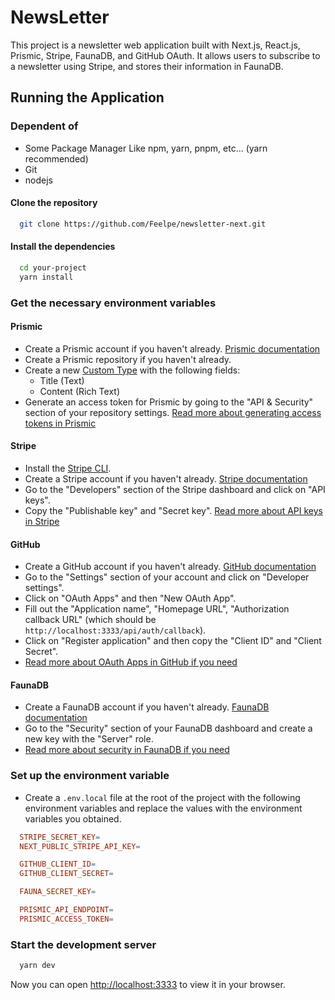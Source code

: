 # NewsLetter

This project is a newsletter web application built with Next.js, React.js, Prismic, Stripe, FaunaDB, and GitHub OAuth. It allows users to subscribe to a newsletter using Stripe, and stores their information in FaunaDB.

## Running the Application

### Dependent of

- Some Package Manager Like npm, yarn, pnpm, etc... (yarn recommended)
- Git
- nodejs

#### Clone the repository

```bash
  git clone https://github.com/Feelpe/newsletter-next.git
```

#### Install the dependencies

```bash
  cd your-project
  yarn install
```

### Get the necessary environment variables

#### Prismic

- Create a Prismic account if you haven't already. [Prismic documentation](https://prismic.io/docs)
- Create a Prismic repository if you haven't already.
- Create a new [Custom Type](https://prismic.io/docs/custom-types) with the following fields:
  - Title (Text)
  - Content (Rich Text)
- Generate an access token for Prismic by going to the "API & Security" section of your repository settings. [Read more about generating access tokens in Prismic](https://prismic.io/docs/access-token#generate-access-tokens)

#### Stripe

- Install the [Stripe CLI](https://stripe.com/docs/stripe-cli).
- Create a Stripe account if you haven't already. [Stripe documentation](https://stripe.com/docs)
- Go to the "Developers" section of the Stripe dashboard and click on "API keys".
- Copy the "Publishable key" and "Secret key". [Read more about API keys in Stripe](https://stripe.com/docs/keys)

#### GitHub

- Create a GitHub account if you haven't already. [GitHub documentation](https://docs.github.com/pt)
- Go to the "Settings" section of your account and click on "Developer settings".
- Click on "OAuth Apps" and then "New OAuth App".
- Fill out the "Application name", "Homepage URL", "Authorization callback URL" (which should be `http://localhost:3333/api/auth/callback`).
- Click on "Register application" and then copy the "Client ID" and "Client Secret".
- [Read more about OAuth Apps in GitHub if you need](https://docs.github.com/en/apps/oauth-apps/building-oauth-apps/creating-an-oauth-app)

#### FaunaDB

- Create a FaunaDB account if you haven't already. [FaunaDB documentation](https://docs.fauna.com/fauna/current/)
- Go to the "Security" section of your FaunaDB dashboard and create a new key with the "Server" role.
- [Read more about security in FaunaDB if you need](https://docs.fauna.com/fauna/current/security/)

### Set up the environment variable

- Create a `.env.local` file at the root of the project with the following environment variables and replace the values with the environment variables you obtained.

```makefile
  STRIPE_SECRET_KEY=
  NEXT_PUBLIC_STRIPE_API_KEY=

  GITHUB_CLIENT_ID=
  GITHUB_CLIENT_SECRET=

  FAUNA_SECRET_KEY=

  PRISMIC_API_ENDPOINT=
  PRISMIC_ACCESS_TOKEN=
```

### Start the development server

```bash
  yarn dev
```

Now you can open [http://localhost:3333](http://localhost:3333) to view it in your browser.
